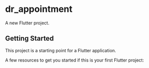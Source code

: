 # dr_appointment

A new Flutter project.

## Getting Started

This project is a starting point for a Flutter application.

A few resources to get you started if this is your first Flutter project:

